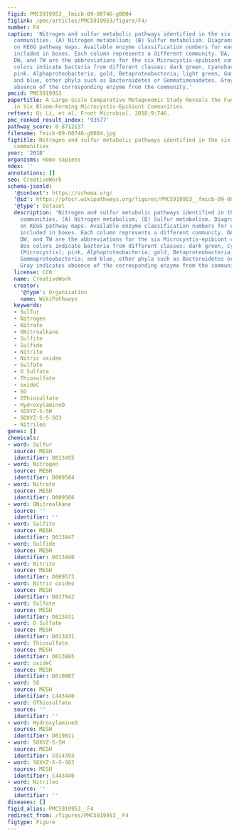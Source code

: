 ```yaml
---
figid: PMC5919953__fmicb-09-00746-g0004
figlink: /pmc/articles/PMC5919953/figure/F4/
number: F4
caption: 'Nitrogen and sulfur metabolic pathways identified in the six Microcystis-epibiont
  communities. (A) Nitrogen metabolism; (B) Sulfur metabolism. Diagrams are based
  on KEGG pathway maps. Available enzyme classification numbers for each step are
  included in boxes. Each column represents a different community. DA, TA, DF, TF,
  DW, and TW are the abbreviations for the six Microcystis-epibiont communities. Box
  colors indicate bacteria from different classes: dark green, Cyanobacteria (Microcystis);
  pink, Alphaproteobacteria; gold, Betaproteobacteria; light green, Gammaproteobacteria;
  and blue, other phyla such as Bacteroidetes or Gemmatimonadetes. Gray indicates
  absence of the corresponding enzyme from the community.'
pmcid: PMC5919953
papertitle: A Large-Scale Comparative Metagenomic Study Reveals the Functional Interactions
  in Six Bloom-Forming Microcystis-Epibiont Communities.
reftext: Qi Li, et al. Front Microbiol. 2018;9:746.
pmc_ranked_result_index: '93577'
pathway_score: 0.8712137
filename: fmicb-09-00746-g0004.jpg
figtitle: Nitrogen and sulfur metabolic pathways identified in the six Microcystis-epibiont
  communities
year: '2018'
organisms: Homo sapiens
ndex: ''
annotations: []
seo: CreativeWork
schema-jsonld:
  '@context': https://schema.org/
  '@id': https://pfocr.wikipathways.org/figures/PMC5919953__fmicb-09-00746-g0004.html
  '@type': Dataset
  description: 'Nitrogen and sulfur metabolic pathways identified in the six Microcystis-epibiont
    communities. (A) Nitrogen metabolism; (B) Sulfur metabolism. Diagrams are based
    on KEGG pathway maps. Available enzyme classification numbers for each step are
    included in boxes. Each column represents a different community. DA, TA, DF, TF,
    DW, and TW are the abbreviations for the six Microcystis-epibiont communities.
    Box colors indicate bacteria from different classes: dark green, Cyanobacteria
    (Microcystis); pink, Alphaproteobacteria; gold, Betaproteobacteria; light green,
    Gammaproteobacteria; and blue, other phyla such as Bacteroidetes or Gemmatimonadetes.
    Gray indicates absence of the corresponding enzyme from the community.'
  license: CC0
  name: CreativeWork
  creator:
    '@type': Organization
    name: WikiPathways
  keywords:
  - Sulfur
  - Nitrogen
  - Nitrate
  - ONitroalkane
  - Sulfite
  - Sulfide
  - Nitrite
  - Nitric oxideo
  - Sulfate
  - O Sulfate
  - Thiosulfate
  - oxideC
  - SO
  - OThiosulfate
  - HydroxylamineO
  - SOXYZ-S-SH
  - SOXYZ-S-S-SO3
  - Nitrileo
genes: []
chemicals:
- word: Sulfur
  source: MESH
  identifier: D013455
- word: Nitrogen
  source: MESH
  identifier: D009584
- word: Nitrate
  source: MESH
  identifier: D009566
- word: ONitroalkane
  source: ''
  identifier: ''
- word: Sulfite
  source: MESH
  identifier: D013447
- word: Sulfide
  source: MESH
  identifier: D013440
- word: Nitrite
  source: MESH
  identifier: D009573
- word: Nitric oxideo
  source: MESH
  identifier: D017942
- word: Sulfate
  source: MESH
  identifier: D013431
- word: O Sulfate
  source: MESH
  identifier: D013431
- word: Thiosulfate
  source: MESH
  identifier: D013885
- word: oxideC
  source: MESH
  identifier: D010087
- word: SO
  source: MESH
  identifier: C443440
- word: OThiosulfate
  source: ''
  identifier: ''
- word: HydroxylamineO
  source: MESH
  identifier: D019811
- word: SOXYZ-S-SH
  source: MESH
  identifier: C014393
- word: SOXYZ-S-S-SO3
  source: MESH
  identifier: C443440
- word: Nitrileo
  source: ''
  identifier: ''
diseases: []
figid_alias: PMC5919953__F4
redirect_from: /figures/PMC5919953__F4
figtype: Figure
---
```

